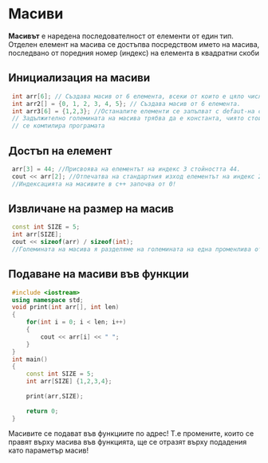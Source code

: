 
# Масиви

**Масивът** е наредена последователност от елементи от един тип. Отделен елемент на масива се достъпва посредством името на масива, последвано от поредния номер (индекс) на елемента в квадратни скоби



## Инициализация на масиви

   ```c++
    int arr[6]; // Създава масив от 6 елемента, всеки от които е цяло число.
    int arr2[] = {0, 1, 2, 3, 4, 5}; // Създава масив от 6 елемента.
    int arr3[6] = {1,2,3}; //Останалите елементи се запълват с defaut-на стойност. 
    // Задължително големината на масива трябва да е константа, чиято стойност е ясна преди да
    // се компилира програмата
```

## Достъп на елемент
	
   ```c++
    arr[3] = 44; //Присвоява на елементът на индекс 3 стойността 44.
    cout << arr[2]; //Отпечатва на стандартния изход елементът на индекс 2
    //Индексацията на масивите в с++ започва от 0!
```
	
	
## Извличане на размер на масив

   ```c++
    const int SIZE = 5;
    int arr[SIZE];
    cout << sizeof(arr) / sizeof(int);
    //Големината на масива я разделяме на големината на една променлива от този тип.
```


## Подаване на масиви във функции
   ```c++
    #include <iostream>
    using namespace std;
    void print(int arr[], int len)
    {
	    for(int i = 0; i < len; i++)
	    {
	        cout << arr[i] << " ";
	    }
	}
	int main()
	{
	    const int SIZE = 5;
	    int arr[SIZE] {1,2,3,4};
    
	    print(arr,SIZE);
    
	    return 0;
    }
```
 Масивите се подават във функциите по адрес! Т.е промените, които се правят върху масива във функцията, ще се отразят върху подадения като параметър масив!


